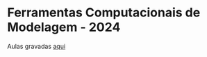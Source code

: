 # Ferramentas Computacionais de Modelagem - 2024

Aulas gravadas [aqui](https://drive.google.com/drive/folders/1Irc6WWCKr3mZm2OTZDVzrMJHYI6tj9ic?usp=drive_link)